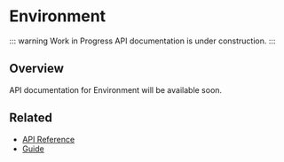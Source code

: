 # Environment

::: warning Work in Progress
API documentation is under construction.
:::

## Overview

API documentation for Environment will be available soon.

## Related

- [API Reference](/api/)
- [Guide](/guide/)
